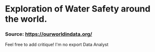 # Exploration of Water Safety around the world.

### Source: https://ourworldindata.org/

Feel free to add critique! I'm no export Data Analyst
